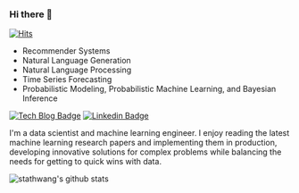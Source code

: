 ### Hi there 👋

[![Hits](https://hits.seeyoufarm.com/api/count/incr/badge.svg?url=https%3A%2F%2Fgithub.com%2Fstathwang)](https://hits.seeyoufarm.com)

* Recommender Systems
* Natural Language Generation
* Natural Language Processing
* Time Series Forecasting
* Probabilistic Modeling, Probabilistic Machine Learning, and Bayesian Inference

[![Tech Blog Badge](http://img.shields.io/badge/-Tech%20blog-black?style=flat-square&logo=github&link=https://stathwang.github.io/)](https://stathwang.github.io/)
[![Linkedin Badge](https://img.shields.io/badge/-LinkedIn-blue?style=flat-square&logo=Linkedin&logoColor=white&link=https://www.linkedin.com/in/shhwang/)](https://www.linkedin.com/in/bsh890/)

I'm a data scientist and machine learning engineer. I enjoy reading the latest machine learning research papers and implementing them in production, developing innovative solutions for complex problems while balancing the needs for getting to quick wins with data.

![stathwang's github stats](https://github-readme-stats.vercel.app/api?username=stathwang&count_private=true)

<!--
**stathwang/stathwang** is a ✨ _special_ ✨ repository because its `README.md` (this file) appears on your GitHub profile.

Here are some ideas to get you started:

- 🔭 I’m currently working on ...
- 🌱 I’m currently learning ...
- 👯 I’m looking to collaborate on ...
- 🤔 I’m looking for help with ...
- 💬 Ask me about ...
- 📫 How to reach me: ...
- 😄 Pronouns: ...
- ⚡ Fun fact: ...
-->

